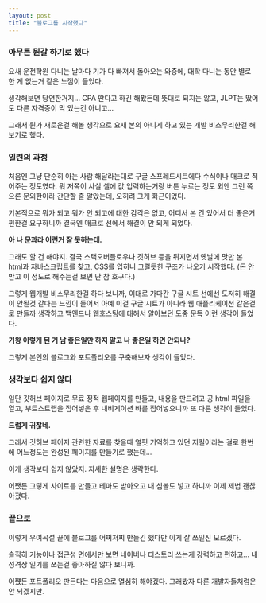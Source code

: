 ```yaml
---
layout: post
title: "블로그를 시작했다"
---
```


### 아무튼 뭔갈 하기로 했다

요새 운전학원 다니는 날마다 기가 다 빠져서 돌아오는 와중에,
대학 다니는 동안 별로 한 게 없는거 같은 느낌이 들었다.

생각해보면 당연한거지...
CPA 딴다고 하긴 해봤든데 뜻대로 되지는 않고, JLPT는 땄어도 다른 자격증이 막 있는건 아니고...

그래서 뭔가 새로운걸 해볼 생각으로 요새 본의 아니게 하고 있는 개발 비스무리한걸 해보기로 했다.

### 일련의 과정

처음엔 그냥 단순히 아는 사람 해달라는대로 구글 스프레드시트에다 수식이나 매크로 적어주는 정도였다.
뭐 저쪽이 사실 셀에 값 입력하는거랑 버튼 누르는 정도 외엔 그런 쪽으론 문외한이라 간단할 줄 알았는데,
오히려 그게 화근이었다.

기본적으로 뭐가 되고 뭐가 안 되고에 대한 감각은 없고, 어디서 본 건 있어서 더 좋은거 편한걸 요구하니까
결국엔 매크로 선에서 해결이 안 되게 되었다.

**아 나 문과라 이런거 잘 못하는데.**

그래도 할 건 해야지.
결국 스택오버플로우나 깃허브 등을 뒤지면서 옛날에 맛만 본 html과 자바스크립트를 찾고,
CSS를 입히니 그럴듯한 구조가 나오기 시작했다.
(돈 안 받고 이 정도로 해주는걸 보면 난 참 호구다.)

그렇게 웹개발 비스무리한걸 하다 보니까, 이대로 가다간 구글 시트 선에선 도저히 해결이 안될것 같다는 느낌이 들어서
아예 이걸 구글 시트가 아니라 웹 애플리케이션 같은걸로 만들까 생각하고 백엔드나 웹호스팅에 대해서 알아보던 도중
문득 이런 생각이 들었다.

**기왕 이렇게 된 거 남 좋은일만 하지 말고 나 좋은일 하면 안되나?**

그렇게 본인의 블로그와 포트폴리오를 구축해보자 생각이 들었다.

### 생각보다 쉽지 않다

일단 깃허브 페이지로 무료 정적 웹페이지를 만들고, 내용을 만드려고 공 html 파일을 열고,
부트스트랩을 집어넣은 후 내비게이션 바를 집어넣으니까 또 다른 생각이 들었다.

**드럽게 귀찮네.**

그래서 깃허브 페이지 관련한 자료를 찾을때 얼핏 기억하고 있던 지킬이라는 걸로 한번에 어느정도는
완성된 페이지를 만들기로 했는데...

이게 생각보다 쉽지 않았지. 자세한 설명은 생략한다.

어쨌든 그렇게 사이트를 만들고 테마도 받아오고 내 심볼도 넣고 하니까 이제 제법 괜찮아졌다.

### 끝으로

이렇게 우여곡절 끝에 블로그를 어찌저찌 만들긴 했다만 이게 잘 쓰일진 모르겠다.

솔직히 기능이나 접근성 면에서만 보면 네이버나 티스토리 쓰는게 강력하고 편하고...
내 성격상 일기를 쓰는걸 좋아하질 않다 보니까.

어쩄든 포트폴리오 만든다는 마음으로 열심히 해야겠다.
그래봤자 다른 개발자들처럼은 안 되겠지만.


